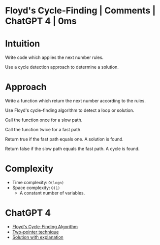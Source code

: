 # Floyd's Cycle-Finding | Comments | ChatGPT 4 | 0ms

# Intuition

Write code which applies the next number rules.

Use a cycle detection approach to determine a solution.

# Approach

Write a function which return the next number according to the rules.

Use Floyd's cycle-finding algorithm to detect a loop or solution.

Call the function once for a slow path.

Call the function twice for a fast path.

Return true if the fast path equals one. A solution is found.

Return false if the slow path equals the fast path. A cycle is found. 

# Complexity

- Time complexity: `O(logn)`
- Space complexity: `O(1)`
    - A constant number of variables.

# ChatGPT 4

- [Floyd's Cycle-Finding Algorithm](https://chat.openai.com/share/48e5f43d-f995-4896-ad47-31d6f2803014)
- [Two-pointer technique](https://chat.openai.com/share/0c1d7475-c8c5-4281-aa3c-04277066d885)
- [Solution with explanation](https://chat.openai.com/share/8df24c3d-64cf-4bd6-94d2-f02974d586f4)
